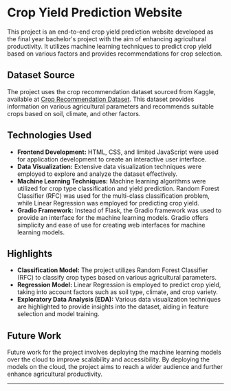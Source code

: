 # Crop Yield Prediction Website

This project is an end-to-end crop yield prediction website developed as the final year bachelor's project with the aim of enhancing agricultural productivity. It utilizes machine learning techniques to predict crop yield based on various factors and provides recommendations for crop selection.

## Dataset Source
The project uses the crop recommendation dataset sourced from Kaggle, available at [Crop Recommendation Dataset](https://www.kaggle.com/datasets/lakrasmriti/crop-recommendation). This dataset provides information on various agricultural parameters and recommends suitable crops based on soil, climate, and other factors.

## Technologies Used
- **Frontend Development:** HTML, CSS, and limited JavaScript were used for application development to create an interactive user interface.
- **Data Visualization:** Extensive data visualization techniques were employed to explore and analyze the dataset effectively.
- **Machine Learning Techniques:** Machine learning algorithms were utilized for crop type classification and yield prediction. Random Forest Classifier (RFC) was used for the multi-class classification problem, while Linear Regression was employed for predicting crop yield.
- **Gradio Framework:** Instead of Flask, the Gradio framework was used to provide an interface for the machine learning models. Gradio offers simplicity and ease of use for creating web interfaces for machine learning models.

## Highlights
- **Classification Model:** The project utilizes Random Forest Classifier (RFC) to classify crop types based on various agricultural parameters.
- **Regression Model:** Linear Regression is employed to predict crop yield, taking into account factors such as soil type, climate, and crop variety.
- **Exploratory Data Analysis (EDA):** Various data visualization techniques are highlighted to provide insights into the dataset, aiding in feature selection and model training.

## Future Work
Future work for the project involves deploying the machine learning models over the cloud to improve scalability and accessibility. By deploying the models on the cloud, the project aims to reach a wider audience and further enhance agricultural productivity.

---
